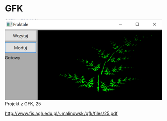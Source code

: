 # GFK
![frac](https://github.com/BinarySoftware/Fractal_Morph/blob/master/img.png)
Projekt z GFK, 25

http://www.fis.agh.edu.pl/~malinowski/gfk/files/25.pdf
